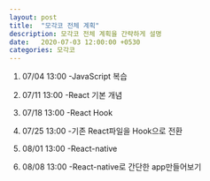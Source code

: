 ```yaml
---
layout: post
title:  "모각코 전체 계획"
description: 모각코 전체 계획을 간략하게 설명
date:   2020-07-03 12:00:00 +0530
categories: 모각코
---
```


1) 07/04 13:00 -JavaScript 복습

2) 07/11 13:00 -React 기본 개념

3) 07/18 13:00 -React Hook

4) 07/25 13:00 -기존 React파일을 Hook으로 전환

5) 08/01 13:00 -React-native

6) 08/08 13:00 -React-native로 간단한 app만들어보기
